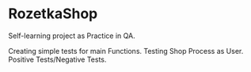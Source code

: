 # RozetkaShop
Self-learning project as Practice in QA.

Creating simple tests for main Functions.
Testing Shop Process as User.
Positive Tests/Negative Tests.
